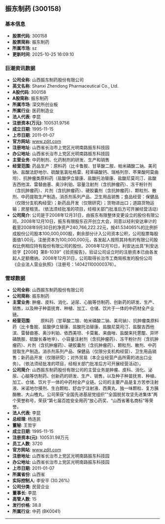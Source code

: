## 振东制药 (300158)

### 基本信息

- **股票代码**: 300158
- **股票简称**: 振东制药
- **所属市场**: sz
- **更新时间**: 2025-10-25 16:09:10

### 巨潮资讯数据

- **公司全称**: 山西振东制药股份有限公司
- **英文名称**: Shanxi Zhendong Pharmaceutical Co., Ltd.
- **A股代码**: 300158
- **A股简称**: 振东制药
- **所属市场**: 深交所创业板
- **所属行业**: 医药制造业
- **法人代表**: 李昆
- **注册资本(万元)**: 100531.9756
- **成立日期**: 1995-11-15
- **上市日期**: 2011-01-07
- **官方网站**: www.zdjt.com
- **注册地址**: 山西省长治市上党区光明南路振东科技园
- **办公地址**: 山西省长治市上党区光明南路振东科技园
- **主营业务**: 中药制剂、化药制剂的研发、生产和销售
- **经营范围**: 药品生产：原料药（比卡鲁胺、甘草酸二胺、帕米磷酸二钠、美司钠、盐酸法舒地尔、硫酸氢氯吡格雷、羟苯磺酸钙、瑞格列奈、苹果酸阿莫曲坦）、抗肿瘤类原料药（盐酸伊立替康、盐酸托泊替康、盐酸尼莫司汀、盐酸吉西他滨、雷替曲塞、奥沙利铂、容量注射剂（含抗肿瘤药）、冻干粉针剂（含抗肿瘤药）、片剂（含抗肿瘤药）、硬胶囊剂（含抗肿瘤药）、颗粒剂、散剂、中药提取生产制造。消杀剂系列产品、卫生用品销售；食品经营：保健品（仅限分支机构经营）；新药品开发（仅限研究）；货物进出口；道路货物运输；房屋租赁。（依法须经批准的项目，经相关部门批准后方可开展经营活动）
- **公司简介**: 公司是于2008年12月31日，由振东有限整体变更设立的股份有限公司。2008年12月10日，振东有限股东召开创立大会，同意以经利安达审计的截至2008年9月30日的净资产240,766,222.22元，按41.534065%的比例折成股份公司股本100,000,000股，剩余部分计入公司资本公积，公司股票每股面值1.00元，注册资本为100,000,000元，各发起人按照其持有的有限公司股权比例相应持有股份有限公司的股份。2008年12月10日，利安达出具“利安达验字【2008】第B-1039”《验资报告》，验证公司设立时的注册资本已由各发起人足额缴纳。2008年12月31日，公司取得长治市工商局核发的股份公司《企业法人营业执照》（注册号：140421100000376）。

### 雪球数据

- **公司全称**: 山西振东制药股份有限公司
- **公司简称**: 振东制药
- **主营业务**: 肿瘤、皮科、消化、泌尿、心脑等仿制药、创新药的研发、生产、销售，以及种子种苗抚育、种植、加工、仓储、饮片于一体的中药材全产业链。
- **经营范围**: 　　原料药（甘草酸二铵、帕米磷酸二钠、美司钠）、抗肿瘤类原料药（比卡鲁胺、盐酸伊立替康、盐酸托泊替康、盐酸尼莫司汀、盐酸吉西他滨、雷替曲塞、奥沙利铂、依西美坦、卡莫氟、来曲唑、盐酸来托蒽醌、异环磷酰胺、硫酸长春地辛）、小容量注射剂（含抗肿瘤药）、冻干粉针剂（含抗肿瘤药）、片剂（含抗肿瘤药）、硬胶囊剂（含抗肿瘤药）、颗粒剂、散剂、中药提取生产制造。消杀剂系列产品、保健品（仅限分支机构经营）、卫生用品销售；新药品开发（仅限研究）；对外贸易（本企业经营产品所需的进出口业务）。（依法须经批准的项目，经相关部门批准后方可开展经营活动）。
- **公司简介**: 山西振东制药股份有限公司的主营业务是肿瘤、皮科、消化、泌尿、心脑等仿制药、创新药的研发、生产、销售，以及种子种苗抚育、种植、加工、仓储、饮片于一体的中药材全产业链。公司的主要产品是复方苦参注射液、米诺地尔搽剂、生白颗粒、舒血宁注射液、西黄丸、独一味颗粒、复方胰酶散、大山楂丸。公司荣获“全国先进基层党组织”“全国脱贫攻坚先进集体”两个荣誉称号，荣获“第七届百姓安全用药”放心药奖、“山西省著名商标”等荣誉。
- **法人代表**: 李昆
- **总经理**: 杨连民
- **董秘**: 王哲宇
- **成立日期**: 1995-11-15
- **注册资本(元)**: 100531.98万元
- **员工人数**: 3720
- **官方网站**: www.zdjt.com
- **注册地址**: 山西省长治市上党区光明南路振东科技园
- **办公地址**: 山西省长治市上党区光明南路振东科技园
- **上市日期**: 2011-01-07
- **所属省份**: 山西省
- **实际控制人**: 李安平 (30.26%)
- **公司分类**: 民营企业
- **董事长**: 李昆
- **高管人数**: 15
- **发行价格**: 38.8
- **所属行业**: 中药 (BK0041)

---